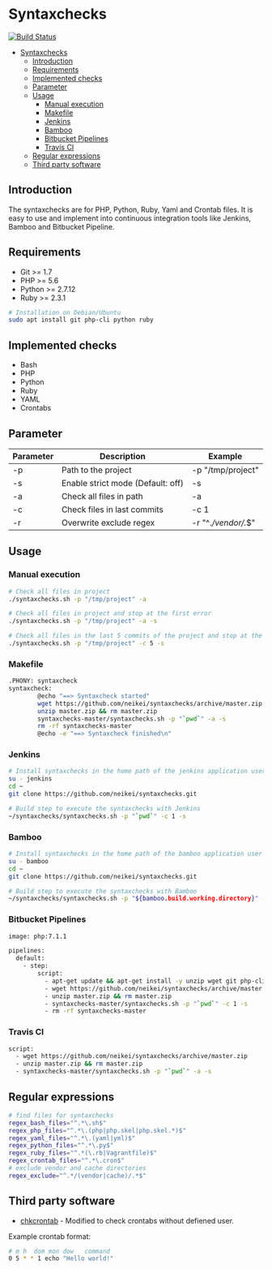# Syntaxchecks

[![Build Status](https://travis-ci.org/neikei/syntaxchecks.svg?branch=master)](https://travis-ci.org/neikei/syntaxchecks)

<!-- TOC -->

- [Syntaxchecks](#syntaxchecks)
    - [Introduction](#introduction)
    - [Requirements](#requirements)
    - [Implemented checks](#implemented-checks)
    - [Parameter](#parameter)
    - [Usage](#usage)
        - [Manual execution](#manual-execution)
        - [Makefile](#makefile)
        - [Jenkins](#jenkins)
        - [Bamboo](#bamboo)
        - [Bitbucket Pipelines](#bitbucket-pipelines)
        - [Travis CI](#travis-ci)
    - [Regular expressions](#regular-expressions)
    - [Third party software](#third-party-software)

<!-- /TOC -->

## Introduction

The syntaxchecks are for PHP, Python, Ruby, Yaml and Crontab files. It is easy to use and implement into continuous integration tools like Jenkins, Bamboo and Bitbucket Pipeline.

## Requirements

- Git >= 1.7
- PHP >= 5.6
- Python >= 2.7.12
- Ruby >= 2.3.1

```bash
# Installation on Debian/Ubuntu
sudo apt install git php-cli python ruby
```

## Implemented checks

- Bash
- PHP
- Python
- Ruby
- YAML
- Crontabs

## Parameter

| Parameter | Description                       | Example             |
|-----------|-----------------------------------|---------------------|
| -p        | Path to the project               | -p "/tmp/project"   |
| -s        | Enable strict mode (Default: off) | -s                  |
| -a        | Check all files in path           | -a                  |
| -c        | Check files in last commits       | -c 1                |
| -r        | Overwrite exclude regex           | -r "^.*/vendor/.*$" |              |

## Usage

### Manual execution

```bash
# Check all files in project
./syntaxchecks.sh -p "/tmp/project" -a

# Check all files in project and stop at the first error
./syntaxchecks.sh -p "/tmp/project" -a -s

# Check all files in the last 5 commits of the project and stop at the first error
./syntaxchecks.sh -p "/tmp/project" -c 5 -s
```

### Makefile

```bash
.PHONY: syntaxcheck
syntaxcheck:
        @echo "==> Syntaxcheck started"
        wget https://github.com/neikei/syntaxchecks/archive/master.zip
        unzip master.zip && rm master.zip
        syntaxchecks-master/syntaxchecks.sh -p "`pwd`" -a -s
        rm -rf syntaxchecks-master
        @echo -e "==> Syntaxcheck finished\n"
```

### Jenkins

```bash
# Install syntaxchecks in the home path of the jenkins application user
su - jenkins
cd ~
git clone https://github.com/neikei/syntaxchecks.git

# Build step to execute the syntaxchecks with Jenkins
~/syntaxchecks/syntaxchecks.sh -p "`pwd`" -c 1 -s
```

### Bamboo

```bash
# Install syntaxchecks in the home path of the bamboo application user
su - bamboo
cd ~
git clone https://github.com/neikei/syntaxchecks.git

# Build step to execute the syntaxchecks with Bamboo
~/syntaxchecks/syntaxchecks.sh -p "${bamboo.build.working.directory}" -c 1 -s
```

### Bitbucket Pipelines

```bash
image: php:7.1.1

pipelines:
  default:
    - step:
        script:
          - apt-get update && apt-get install -y unzip wget git php-cli python ruby
          - wget https://github.com/neikei/syntaxchecks/archive/master.zip
          - unzip master.zip && rm master.zip
          - syntaxchecks-master/syntaxchecks.sh -p "`pwd`" -c 1 -s
          - rm -rf syntaxchecks-master
```

### Travis CI

```bash
script:
  - wget https://github.com/neikei/syntaxchecks/archive/master.zip
  - unzip master.zip && rm master.zip
  - syntaxchecks-master/syntaxchecks.sh -p "`pwd`" -a -s
```

## Regular expressions

```bash
# find files for syntaxchecks
regex_bash_files="^.*\.sh$"
regex_php_files="^.*\.(php|php.skel|php.skel.*)$"
regex_yaml_files="^.*\.(yaml|yml)$"
regex_python_files="^.*\.py$"
regex_ruby_files="^.*(\.rb|Vagrantfile)$"
regex_crontab_files="^.*\.cron$"
# exclude vendor and cache directories
regex_exclude="^.*/(vendor|cache)/.*$"
```

## Third party software

- [chkcrontab](https://github.com/lyda/chkcrontab) - Modified to check crontabs without defiened user.

Example crontab format:

```bash
# m h  dom mon dow   command
0 5 * * 1 echo "Hello world!"
```
